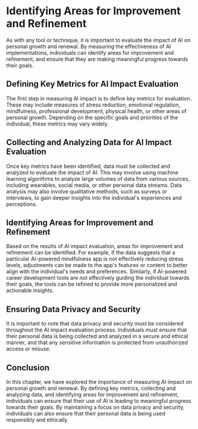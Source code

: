 Identifying Areas for Improvement and Refinement
===============================================================================================================

As with any tool or technique, it is important to evaluate the impact of AI on personal growth and renewal. By measuring the effectiveness of AI implementations, individuals can identify areas for improvement and refinement, and ensure that they are making meaningful progress towards their goals.

Defining Key Metrics for AI Impact Evaluation
---------------------------------------------

The first step in measuring AI impact is to define key metrics for evaluation. These may include measures of stress reduction, emotional regulation, mindfulness, professional development, physical health, or other areas of personal growth. Depending on the specific goals and priorities of the individual, these metrics may vary widely.

Collecting and Analyzing Data for AI Impact Evaluation
------------------------------------------------------

Once key metrics have been identified, data must be collected and analyzed to evaluate the impact of AI. This may involve using machine learning algorithms to analyze large volumes of data from various sources, including wearables, social media, or other personal data streams. Data analysis may also involve qualitative methods, such as surveys or interviews, to gain deeper insights into the individual's experiences and perceptions.

Identifying Areas for Improvement and Refinement
------------------------------------------------

Based on the results of AI impact evaluation, areas for improvement and refinement can be identified. For example, if the data suggests that a particular AI-powered mindfulness app is not effectively reducing stress levels, adjustments can be made to the app's features or content to better align with the individual's needs and preferences. Similarly, if AI-powered career development tools are not effectively guiding the individual towards their goals, the tools can be refined to provide more personalized and actionable insights.

Ensuring Data Privacy and Security
----------------------------------

It is important to note that data privacy and security must be considered throughout the AI impact evaluation process. Individuals must ensure that their personal data is being collected and analyzed in a secure and ethical manner, and that any sensitive information is protected from unauthorized access or misuse.

Conclusion
----------

In this chapter, we have explored the importance of measuring AI impact on personal growth and renewal. By defining key metrics, collecting and analyzing data, and identifying areas for improvement and refinement, individuals can ensure that their use of AI is leading to meaningful progress towards their goals. By maintaining a focus on data privacy and security, individuals can also ensure that their personal data is being used responsibly and ethically.
